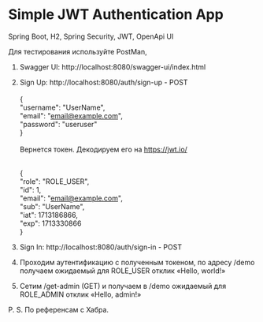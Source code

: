 <h1>Simple JWT Authentication App</h1>

Spring Boot, H2, Spring Security, JWT, OpenApi UI

Для тестирования используйте PostMan,

1. Swagger UI: http://localhost:8080/swagger-ui/index.html
2. Sign Up: http://localhost:8080/auth/sign-up - POST<br><br>
   {<br>
   "username": "UserName",<br>
   "email": "email@example.com",<br>
   "password": "useruser"<br>
   }<br><br>
   Вернется токен. Декодируем его на https://jwt.io/<br><br>

   {<br>
   "role": "ROLE_USER",<br>
   "id": 1,<br>
   "email": "email@example.com",<br>
   "sub": "UserName",<br>
   "iat": 1713186866,<br>
   "exp": 1713330866<br>
   }<br>


3. Sign In: http://localhost:8080/auth/sign-in - POST
4. Проходим аутентификацию с полученным токеном, по адресу /demo получаем ожидаемый для ROLE_USER отклик «Hello, world!»
5. Сетим /get-admin (GET) и получаем в /demo ожидаемый для ROLE_ADMIN отклик «Hello, admin!»

P. S. По референсам с Хабра.